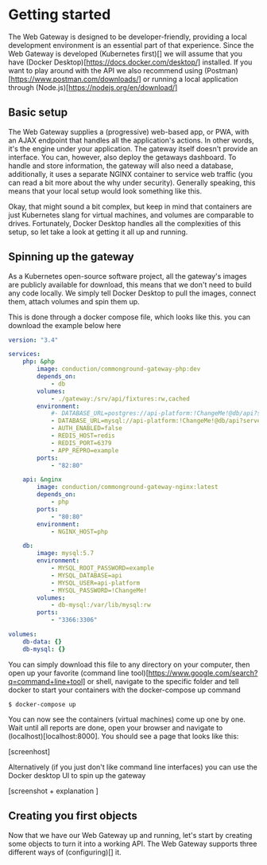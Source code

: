 # Getting started

The Web Gateway is designed to be developer-friendly, providing a local development environment is an essential part of that experience. Since the Web Gateway is developed (Kubernetes first)[] we will assume that you have (Docker Desktop)[https://docs.docker.com/desktop/] installed. If you want to play around with the API we also recommend using (Postman)[https://www.postman.com/downloads/] or running a local application through (Node.js)[https://nodejs.org/en/download/]

## Basic setup

The Web Gateway supplies a (progressive) web-based app, or PWA, with an AJAX endpoint that handles all the application's actions. In other words, it's the engine under your application. The gateway itself doesn't provide an interface. You can, however, also deploy the getaways dashboard. To handle and store information, the gateway will also need a database, additionally, it uses a separate NGINX container to service web traffic (you can read a bit more about the why under security). Generally speaking, this means that your local setup would look something like this.

Okay, that might sound a bit complex, but keep in mind that containers are just Kubernetes slang for virtual machines, and volumes are comparable to drives. Fortunately, Docker Desktop handles all the complexities of this setup, so let take a look at getting it all up and running.

## Spinning up the gateway

As a Kubernetes open-source software project, all the gateway's images are publicly available for download, this means that we don't need to build any code locally. We simply tell Docker Desktop to pull the images, connect them, attach volumes and spin them up.

This is done through a docker compose file, which looks like this. you can download the example below here

```yaml
version: "3.4"

services:
    php: &php
        image: conduction/commonground-gateway-php:dev
        depends_on:
            - db
        volumes:
            - ./gateway:/srv/api/fixtures:rw,cached
        environment:
            #- DATABASE_URL=postgres://api-platform:!ChangeMe!@db/api?serverVersion=10.1
            - DATABASE_URL=mysql://api-platform:!ChangeMe!@db/api?serverVersion=10.1
            - AUTH_ENABLED=false
            - REDIS_HOST=redis
            - REDIS_PORT=6379
            - APP_REPRO=example
        ports:
            - "82:80"

    api: &nginx
        image: conduction/commonground-gateway-nginx:latest
        depends_on:
            - php
        ports:
            - "80:80"
        environment:
            - NGINX_HOST=php

    db:
        image: mysql:5.7
        environment:
            - MYSQL_ROOT_PASSWORD=example
            - MYSQL_DATABASE=api
            - MYSQL_USER=api-platform
            - MYSQL_PASSWORD=!ChangeMe!
        volumes:
            - db-mysql:/var/lib/mysql:rw
        ports:
            - "3366:3306"

volumes:
    db-data: {}
    db-mysql: {}
```

You can simply download this file to any directory on your computer, then open up your favorite (command line tool)[https://www.google.com/search?q=command+line+tool] or shell, navigate to the specific folder and tell docker to start your containers with the docker-compose up command

```cli
$ docker-compose up
```

You can now see the containers (virtual machines) come up one by one. Wait until all reports are done, open your browser and navigate to (localhost)[localhost:8000]. You should see a page that looks like this:

[screenhost]

Alternatively (if you just don't like command line interfaces) you can use the Docker desktop UI to spin up the gateway

[screenshot + explanation ]

## Creating you first objects

Now that we have our Web Gateway up and running, let's start by creating some objects to turn it into a working API. The Web Gateway supports three different ways of (configuring)[] it.
